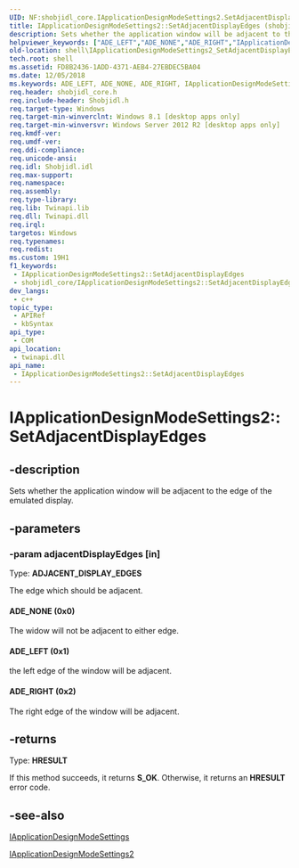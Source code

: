 ```yaml
---
UID: NF:shobjidl_core.IApplicationDesignModeSettings2.SetAdjacentDisplayEdges
title: IApplicationDesignModeSettings2::SetAdjacentDisplayEdges (shobjidl_core.h)
description: Sets whether the application window will be adjacent to the edge of the emulated display.
helpviewer_keywords: ["ADE_LEFT","ADE_NONE","ADE_RIGHT","IApplicationDesignModeSettings2 interface [Windows Shell]","SetAdjacentDisplayEdges method","IApplicationDesignModeSettings2.SetAdjacentDisplayEdges","IApplicationDesignModeSettings2::SetAdjacentDisplayEdges","SetAdjacentDisplayEdges","SetAdjacentDisplayEdges method [Windows Shell]","SetAdjacentDisplayEdges method [Windows Shell]","IApplicationDesignModeSettings2 interface","shell.IApplicationDesignModeSettings2_SetAdjacentDisplayEdges","shobjidl_core/IApplicationDesignModeSettings2::SetAdjacentDisplayEdges"]
old-location: shell\IApplicationDesignModeSettings2_SetAdjacentDisplayEdges.htm
tech.root: shell
ms.assetid: FD8B2436-1ADD-4371-AEB4-27EBDEC5BA04
ms.date: 12/05/2018
ms.keywords: ADE_LEFT, ADE_NONE, ADE_RIGHT, IApplicationDesignModeSettings2 interface [Windows Shell],SetAdjacentDisplayEdges method, IApplicationDesignModeSettings2.SetAdjacentDisplayEdges, IApplicationDesignModeSettings2::SetAdjacentDisplayEdges, SetAdjacentDisplayEdges, SetAdjacentDisplayEdges method [Windows Shell], SetAdjacentDisplayEdges method [Windows Shell],IApplicationDesignModeSettings2 interface, shell.IApplicationDesignModeSettings2_SetAdjacentDisplayEdges, shobjidl_core/IApplicationDesignModeSettings2::SetAdjacentDisplayEdges
req.header: shobjidl_core.h
req.include-header: Shobjidl.h
req.target-type: Windows
req.target-min-winverclnt: Windows 8.1 [desktop apps only]
req.target-min-winversvr: Windows Server 2012 R2 [desktop apps only]
req.kmdf-ver: 
req.umdf-ver: 
req.ddi-compliance: 
req.unicode-ansi: 
req.idl: Shobjidl.idl
req.max-support: 
req.namespace: 
req.assembly: 
req.type-library: 
req.lib: Twinapi.lib
req.dll: Twinapi.dll
req.irql: 
targetos: Windows
req.typenames: 
req.redist: 
ms.custom: 19H1
f1_keywords:
 - IApplicationDesignModeSettings2::SetAdjacentDisplayEdges
 - shobjidl_core/IApplicationDesignModeSettings2::SetAdjacentDisplayEdges
dev_langs:
 - c++
topic_type:
 - APIRef
 - kbSyntax
api_type:
 - COM
api_location:
 - twinapi.dll
api_name:
 - IApplicationDesignModeSettings2::SetAdjacentDisplayEdges
---
```


# IApplicationDesignModeSettings2::SetAdjacentDisplayEdges


## -description

Sets whether the application window will be  adjacent to the edge of the emulated display.

## -parameters

### -param adjacentDisplayEdges [in]

Type: <b>ADJACENT_DISPLAY_EDGES</b>

The edge which should be adjacent.



#### ADE_NONE (0x0)

The widow will not be adjacent to either edge.



#### ADE_LEFT (0x1)

the left edge of the window will be adjacent.



#### ADE_RIGHT (0x2)

The right edge of the window will be adjacent.

## -returns

Type: <b>HRESULT</b>

If this method succeeds, it returns <b xmlns:loc="http://microsoft.com/wdcml/l10n">S_OK</b>. Otherwise, it returns an <b xmlns:loc="http://microsoft.com/wdcml/l10n">HRESULT</b> error code.

## -see-also

<a href="/windows/desktop/api/shobjidl_core/nn-shobjidl_core-iapplicationdesignmodesettings">IApplicationDesignModeSettings</a>



<a href="/windows/desktop/api/shobjidl_core/nn-shobjidl_core-iapplicationdesignmodesettings2">IApplicationDesignModeSettings2</a>

